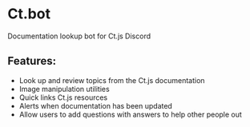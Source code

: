 # Ct.bot

Documentation lookup bot for Ct.js Discord

## Features:

-   Look up and review topics from the Ct.js documentation
-   Image manipulation utilities
-   Quick links Ct.js resources
-   Alerts when documentation has been updated
-   Allow users to add questions with answers to help other people out
